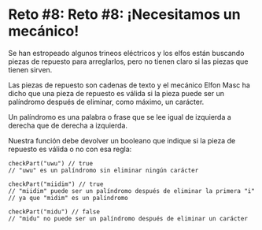 # Reto #8: Reto #8: ¡Necesitamos un mecánico!

Se han estropeado algunos trineos eléctricos y los elfos están buscando piezas de repuesto para arreglarlos, pero no tienen claro si las piezas que tienen sirven.

Las piezas de repuesto son cadenas de texto y el mecánico Elfon Masc ha dicho que una pieza de repuesto es válida si la pieza puede ser un palíndromo después de eliminar, como máximo, un carácter.

Un palíndromo es una palabra o frase que se lee igual de izquierda a derecha que de derecha a izquierda.

Nuestra función debe devolver un booleano que indique si la pieza de repuesto es válida o no con esa regla:

```
checkPart("uwu") // true
// "uwu" es un palíndromo sin eliminar ningún carácter

checkPart("miidim") // true
// "miidim" puede ser un palíndromo después de eliminar la primera "i"
// ya que "midim" es un palíndromo

checkPart("midu") // false
// "midu" no puede ser un palíndromo después de eliminar un carácter
```
